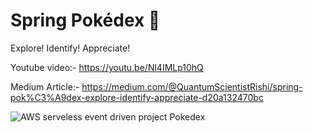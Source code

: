 # Spring Pokédex 🌸
Explore! Identify! Appreciate!

Youtube video:- https://youtu.be/Nl4IMLp10hQ

Medium Article:- https://medium.com/@QuantumScientistRishi/spring-pok%C3%A9dex-explore-identify-appreciate-d20a132470bc

![AWS serveless event driven project Pokedex](https://github.com/user-attachments/assets/5f37a448-5558-4e43-a672-fd000954681f)


